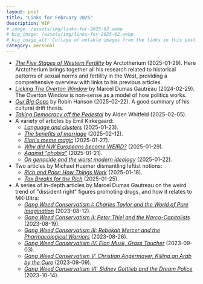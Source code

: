 ```yaml
---
layout: post
title: "Links for February 2025"
description: WIP
# image: /assets/img/links-for-2025-02.webp
# big_image: /assets/img/links-for-2025-02.webp
# big_image_alt: Collage of notable images from the links in this post.
category: personal
---
```


- _[The Five Stages of Western Fertility](https://arctotherium.substack.com/p/the-five-stages-of-western-fertility)_ by Arctotherium (2025-01-29). Here Arctotherium brings together all his research related to historical patterns of sexual norms and fertility in the West, providing a comprehensive overview with links to his previous articles.
- _[Licking The Overton Window](https://mgautreau.substack.com/p/licking-the-overton-window)_ by Marcel Dumas Gautreau (2024-02-29). The Overton Window is non-sense as a model of how politics works.
- _[Our Big Oops](https://www.overcomingbias.com/p/our-big-oops)_ by Robin Hanson (2025-02-22). A good summary of his cultural drift thesis.
- _[Taking Democracy off the Pedestal](https://www.aporiamagazine.com/p/taking-democracy-off-the-pedestal)_ by Alden Whitfeld (2025-02-05).
- A variety of articles by Emil Kirkegaard:
  - _[Language and clusters](https://www.emilkirkegaard.com/p/language-and-clusters)_ (2025-01-23).
  - _[The benefits of marriage](https://www.emilkirkegaard.com/p/the-benefits-of-marriage)_ (2025-02-12).
  - _[Elon's meme magic](https://www.emilkirkegaard.com/p/elons-meme-magic)_ (2025-01-27).
  - _[Why did NW Europeans become WEIRD?](https://www.emilkirkegaard.com/p/why-did-nw-europeans-become-weird)_ (2025-01-29).
  - _[Against "phobia"](https://www.emilkirkegaard.com/p/against-phobia)_ (2025-01-21).
  - _[On genocide and the worst modern ideology](https://www.emilkirkegaard.com/p/on-genocide-and-the-worst-modern)_ (2025-01-22).
- Two articles by Michael Huemer dismantling leftist notions:
  - _[Rich and Poor: How Things Work](https://fakenous.substack.com/p/rich-and-poor-how-things-work)_ (2025-01-18).
  - _[Tax Breaks for the Rich](https://fakenous.substack.com/p/tax-breaks-for-the-rich)_ (2025-01-25).
- A series of in-depth articles by Marcel Dumas Gautreau on the weird trend of "dissident right" figures promoting drugs, and how it relates to MK-Ultra:
  - _[Gang Weed Conservatism I: Charles Taylor and the World of Pure Imagination](https://mgautreau.substack.com/p/gang-weed-conservatism-i-charles)_ (2023-08-12).
  - _[Gang Weed Conservatism II: Peter Thiel and the Narco-Capitalists](https://mgautreau.substack.com/p/gang-weed-conservatism-ii-peter-thiel)_ (2023-08-19).
  - _[Gang Weed Conservatism III: Rebekah Mercer and the Pharmacological Warriors](https://mgautreau.substack.com/p/gang-weed-conservatism-iii-rebekah)_ (2023-08-26).
  - _[Gang Weed Conservatism IV: Elon Musk, Grass Toucher](https://mgautreau.substack.com/p/gang-weed-conservatism-iv-elon-musk)_ (2023-09-03).
  - _[Gang Weed Conservatism V: Christian Angermayer, Killing an Arab by the Cure](https://mgautreau.substack.com/p/gang-weed-conservatism-v-christian)_ (2023-09-09).
  - _[Gang Weed Conservatism VI: Sidney Gottlieb and the Dream Police](https://mgautreau.substack.com/p/gang-weed-conservatism-vi-sidney)_ (2023-10-14).
